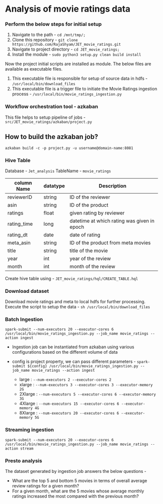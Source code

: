 # Analysis of movie ratings data

### Perform the below steps for initial setup
1. Navigate to the path - `cd /mnt/tmp/;`
2. Clone this repository - `git clone https://github.com/RajaShyam/JET_movie_ratings.git`
3. Navigate to project directory - `cd JET_movie_ratings;`
4. Install the module - `sudo python3 setup.py clean build install`

Now the project initial scripts are installed as module. The below files are available as executable files.

1. This executable file is responsible for setup of source data in hdfs - `/usr/local/bin/download_files`
2. This executable file is a trigger file to initiate the Movie Ratings ingestion process - `/usr/local/bin/movie_ratings_ingestion.py`

### Workflow orchestration tool - azkaban
This file helps to setup pipeline of jobs - `src/JET_movie_ratings/azkaban/project.py`

## How to build the azkaban job?
`azkaban build -c -p project.py -u username@domain-name:8081`

### Hive Table

Database - `Jet_analysis`
TableName - `movie_ratings`

|  **column Name** | **datatype**  | **Description**  |
|---|---|---|
| reviewerID  | string  | ID of the reviewer  |
|  asin | string  | ID of the product  |
| ratings  | float  | given rating by reviewer  |
| rating_time  | long  | datetime at which rating was given in epoch  |
| rating_dt  | date  | date of rating  |
| meta_asin | string  | ID of the product from meta movies   |
| title | string  | title of the movie  |
| year  | int  | year of the review   |
| month  | int  | month of the review   |


Create hive table using - `JET_movie_ratings/hql/CREATE_TABLE.hql`

### Download dataset

Download movie ratings and meta to local hdfs for further processing. Execute the script to setup the data - `sh /usr/local/bin/download_files`

### Batch Ingestion

`spark-submit --num-executors 20 --executor-cores 6 /usr/local/bin/movie_ratings_ingestion.py --job_name movie_ratings --action ingest`

* Ingestion job can be instantiated from azkaban using various configurations based on the different volume of data

* config is project property, we can pass different parameters - `spark-submit ${config} /usr/local/bin/movie_ratings_ingestion.py --job_name movie_ratings --action ingest`
    * large : `--num-executors 2 --executor-cores 2`
    * xlarge : `--num-executors 3 --executor-cores 3 --executor-memory 2G`
    * 2Xlarge : `--num-executors 5 --executor-cores 6 --executor-memory 3G`
    * 4Xlarge : `--num-executors 15 --executor-cores 6 --executor-memory 4G`
    * 8Xlarge : `--num-executors 20 --executor-cores 6 --executor-memory 5G`
    
### Streaming ingestion

`spark-submit --num-executors 20 --executor-cores 6 /usr/local/bin/movie_ratings_ingestion.py --job_name movie_ratings --action stream`

### Presto analysis

The dataset generated by ingestion job answers the below questions -

* What are the top 5 and bottom 5 movies in terms of overall average review ratings for a given month?
* For a given month, what are the 5 movies whose average monthly ratings increased the most compared with the previous month?




